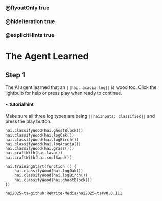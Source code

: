 ### @flyoutOnly true
### @hideIteration true
### @explicitHints true

# The Agent Learned

## Step 1
The AI agent learned that an ``||hai: acacia log||`` is wood too. Click the lightbulb for help or press play when ready to continue.

#### ~ tutorialhint 
Make sure all three log types are being ``||haiInputs: classified||`` and press the play button.

```ghost
hai.classifyWood(hai.ghostBlock())
hai.classifyWood(hai.logOak())
hai.classifyWood(hai.logBirch())
hai.classifyWood(hai.logAcacia())
hai.classifyWood(hai.grass()))
hai.craftWith(hai.lava())
hai.craftWith(hai.soulSand())
```
```template
hai.trainingStart(function () {
    hai.classifyWood(hai.logOak())
    hai.classifyWood(hai.logBirch())
    hai.classifyWood(hai.ghostBlock())
})

```
```package
hai2025-ts=github:ReWrite-Media/hai2025-ts#v0.0.111
```
